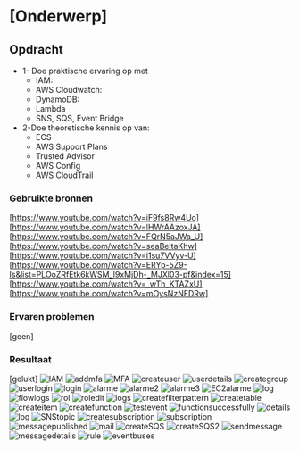# [Onderwerp]

## Opdracht
- 1- Doe praktische ervaring op met
  - IAM:
  - AWS Cloudwatch: 
  - DynamoDB: 
  - Lambda
  - SNS, SQS, Event Bridge
- 2-Doe theoretische kennis op van:
  - ECS
  - AWS Support Plans
  - Trusted Advisor
  - AWS Config
  - AWS CloudTrail
### Gebruikte bronnen
[https://www.youtube.com/watch?v=iF9fs8Rw4Uo]
[https://www.youtube.com/watch?v=lHWrAAzoxJA]
[https://www.youtube.com/watch?v=FQrN5aJWa_U]
[https://www.youtube.com/watch?v=seaBeltaKhw]
[https://www.youtube.com/watch?v=i1su7VVyv-U]
[https://www.youtube.com/watch?v=ERYp-5Z9-Is&list=PLOoZRfEtk6kWSM_l9xMjDh-_MJXl03-pf&index=15]
[https://www.youtube.com/watch?v=_wTh_KTAZxU]
[https://www.youtube.com/watch?v=mOysNzNFDRw]


### Ervaren problemen
[geen]

### Resultaat
[gelukt]
![IAM](/techgrounds-ZuhairBatha-main/techgrounds-ZuhairBatha/00_includes/AWS%203/AWS%203-1.1.png)
![addmfa](../00_includes/AWS%203/AWS%203-1.2.png)
![MFA](.././00_includes/AWS%203/AWS%203-1.3.png)
![createuser](../00_includes/AWS%203/AWS%203-1.4.png)
![userdetails](.././00_includes/AWS%203/AWS%203-1.5.png)
![creategroup](../00_includes/AWS%203/AWS%203-1.6.png)
![userlogin](../00_includes/AWS%203/AWS%203-1.7.png)
![login](../00_includes/AWS%203/AWS%203-1.8.png)
![alarme](../00_includes/AWS%203/AWS%203-2.1.png)
![alarme2](../00_includes/AWS%203/AWS%203-2.2.png)
![alarme3](../00_includes/AWS%203/AWS%203-2.3.png)
![EC2alarme](../00_includes/AWS%203/AWS%203-2.4.png)
![log](../00_includes/AWS%203/AWS%203-2.5.png)
![flowlogs](../00_includes/AWS%203/AWS%203-2.6.png)
![rol](../00_includes/AWS%203/AWS%203-2.7.png)
![roledit](../00_includes/AWS%203/AWS%203-2.8.png)
![logs](../00_includes/AWS%203/AWS%203-2.9.png)
![createfilterpattern](../00_includes/AWS%203/AWS%203-2.10.png)
![createtable](../00_includes/AWS%203/AWS%203-3.1.png)
![createitem](../00_includes/AWS%203/AWS%203-3.2.png)
![createfunction](../00_includes/AWS%203/AWS%203-4.1.png)
![testevent](.././00_includes/AWS%203/AWS%203-4.2.png)
![functionsuccessfully](../00_includes/AWS%203/AWS%203-4.3.png)
![details](../00_includes/AWS%203/AWS%203-4.4.png)
![log](.././00_includes/AWS%203/AWS%203-4.5.png)
![SNStopic](../00_includes/AWS%203/AWS%203-5.1.png)
![createsubscription](.././00_includes/AWS%203/AWS%203-5.2.png)
![subscription](../00_includes/AWS%203/AWS%203-5.3.png)
![messagepublished](../00_includes/AWS%203/AWS%203-5.4.png)
![mail](.././00_includes/AWS%203/AWS%203-5.5.jpg)
![createSQS](../00_includes/AWS%203/AWS%203-6.1.png)
![createSQS2](.././00_includes/AWS%203/AWS%203-6.2.png)
![sendmessage](../00_includes/AWS%203/AWS%203-6.3.png)
![messagedetails](.././00_includes/AWS%203/AWS%203-6.4.png)
![rule](../00_includes/AWS%203/AWS%203-7.1.png)
![eventbuses](.././00_includes/AWS%203/AWS%203-7.2.png)

